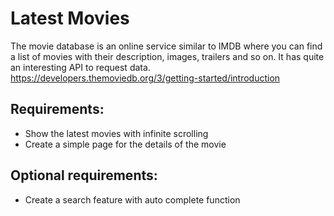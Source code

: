 # Latest Movies

The movie database is an online service similar to IMDB where you can find a list of movies with their description, images, trailers and so on. It has quite an interesting API to request data.
https://developers.themoviedb.org/3/getting-started/introduction

## Requirements:

* Show the latest movies with infinite scrolling
* Create a simple page for the details of the movie 

## Optional requirements:

* Create a search feature with auto complete function

